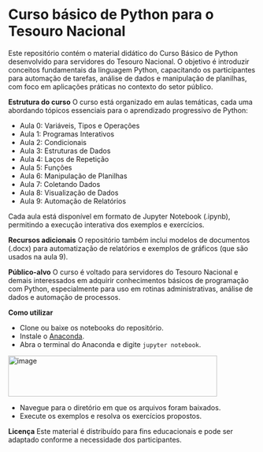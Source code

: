 # Curso básico de Python para o Tesouro Nacional
Este repositório contém o material didático do Curso Básico de Python desenvolvido para servidores do Tesouro Nacional. O objetivo é introduzir conceitos fundamentais da linguagem Python, capacitando os participantes para automação de tarefas, análise de dados e manipulação de planilhas, com foco em aplicações práticas no contexto do setor público.

**Estrutura do curso**
O curso está organizado em aulas temáticas, cada uma abordando tópicos essenciais para o aprendizado progressivo de Python:

- Aula 0: Variáveis, Tipos e Operações
- Aula 1: Programas Interativos
- Aula 2: Condicionais
- Aula 3: Estruturas de Dados
- Aula 4: Laços de Repetição
- Aula 5: Funções
- Aula 6: Manipulação de Planilhas
- Aula 7: Coletando Dados
- Aula 8: Visualização de Dados
- Aula 9: Automação de Relatórios

Cada aula está disponível em formato de Jupyter Notebook (.ipynb), permitindo a execução interativa dos exemplos e exercícios.

**Recursos adicionais**
O repositório também inclui modelos de documentos (.docx) para automatização de relatórios e exemplos de gráficos (que são usados na aula 9).

**Público-alvo**
O curso é voltado para servidores do Tesouro Nacional e demais interessados em adquirir conhecimentos básicos de programação com Python, especialmente para uso em rotinas administrativas, análise de dados e automação de processos.

**Como utilizar**
- Clone ou baixe os notebooks do repositório.
- Instale o [Anaconda](https://www.anaconda.com/download).
- Abra o terminal do Anaconda e digite `jupyter notebook`.

<img width="424" height="83" alt="image" src="https://github.com/user-attachments/assets/4018b86d-57d6-4d49-9710-d1d83dbbfa3f" />

- Navegue para o diretório em que os arquivos foram baixados.
- Execute os exemplos e resolva os exercícios propostos.

**Licença**
Este material é distribuído para fins educacionais e pode ser adaptado conforme a necessidade dos participantes.


